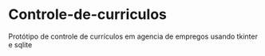 # Controle-de-curriculos
Protótipo de controle de currículos  em agencia de empregos usando tkinter e sqlite
